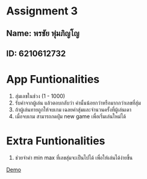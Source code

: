 # Assignment 3

## Name: พรชัย พุ่มภิญโญ
## ID:  6210612732

# App Funtionalities
1. สุ่มเลขในช่วง (1 - 1000)
2. รับค่าจากผู้เล่น แล้วตอบกลับว่า ค่านั้นน้อยกว่าหรือมากกว่าเลขที่สุ่ม
3. ถ้าผู้เล่นทายถูกให้จบเกม เฉลยค่าสุ่มและจำนวนครั้งที่ผู้เล่นเดา
4. เมื่อจบเกม สามารถกดปุ่ม new game เพื่อเริ่มเล่นใหม่ได้

# Extra Funtionalities
1. ช่วยจำค่า min max ที่เลขสุ่มจะเป็นไปได้ เพื่อให้เล่นได้ง่ายขึ้น 

[Demo]()
